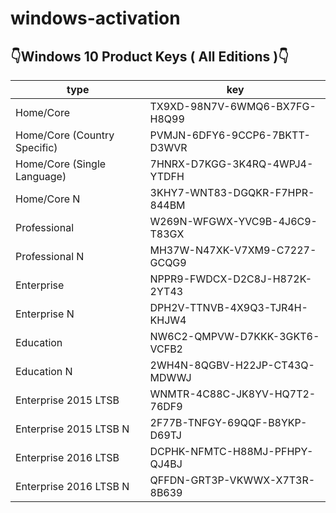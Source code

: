 # windows-activation

## 👇Windows 10 Product Keys ( All Editions )👇 
|type | key |
|--|--|
| Home/Core |	TX9XD-98N7V-6WMQ6-BX7FG-H8Q99 |
| Home/Core (Country Specific) |	PVMJN-6DFY6-9CCP6-7BKTT-D3WVR |
| Home/Core (Single Language) |	7HNRX-D7KGG-3K4RQ-4WPJ4-YTDFH |
| Home/Core N |	3KHY7-WNT83-DGQKR-F7HPR-844BM |
| Professional |	W269N-WFGWX-YVC9B-4J6C9-T83GX |
| Professional N |	MH37W-N47XK-V7XM9-C7227-GCQG9 |
| Enterprise |	NPPR9-FWDCX-D2C8J-H872K-2YT43 |
| Enterprise N |	DPH2V-TTNVB-4X9Q3-TJR4H-KHJW4 |
| Education |	NW6C2-QMPVW-D7KKK-3GKT6-VCFB2 |
| Education N |	2WH4N-8QGBV-H22JP-CT43Q-MDWWJ |
| Enterprise 2015 LTSB |	WNMTR-4C88C-JK8YV-HQ7T2-76DF9 |
| Enterprise 2015 LTSB N |	2F77B-TNFGY-69QQF-B8YKP-D69TJ |
| Enterprise 2016 LTSB |	DCPHK-NFMTC-H88MJ-PFHPY-QJ4BJ |
| Enterprise 2016 LTSB N |	QFFDN-GRT3P-VKWWX-X7T3R-8B639 |

